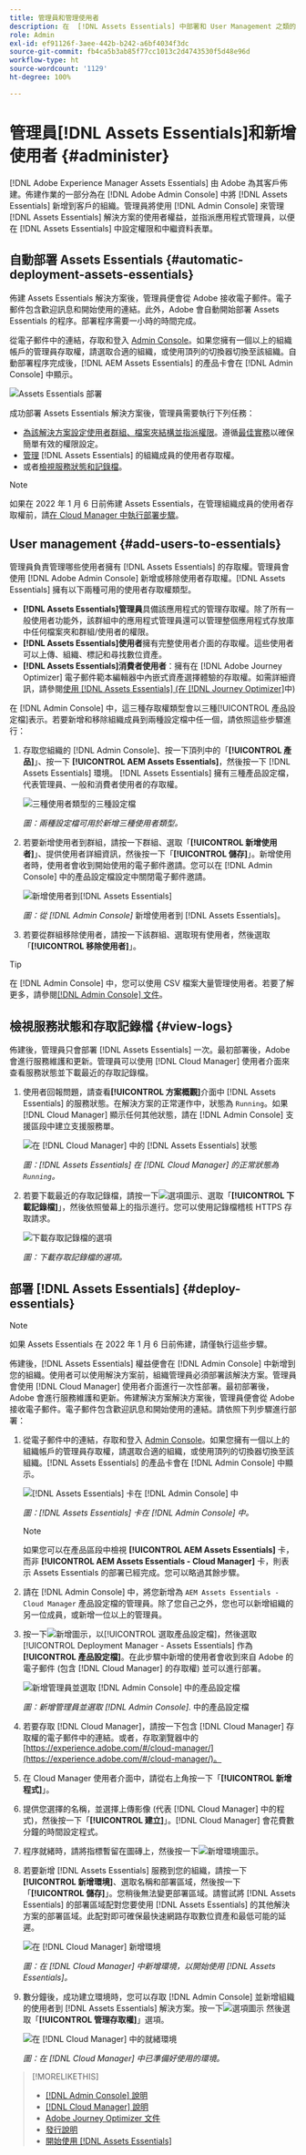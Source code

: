 ```yaml
---
title: 管理員和管理使用者
description: 在  [!DNL Assets Essentials] 中部署和 User Management 之類的管理使用案例。
role: Admin
exl-id: ef91126f-3aee-442b-b242-a6bf4034f3dc
source-git-commit: fb4ca5b3ab85f77cc1013c2d4743530f5d48e96d
workflow-type: ht
source-wordcount: '1129'
ht-degree: 100%

---
```


# 管理員[!DNL Assets Essentials]和新增使用者 {#administer}

[!DNL Adobe Experience Manager Assets Essentials] 由 Adobe 為其客戶佈建。佈建作業的一部分為在 [!DNL Adobe Admin Console] 中將 [!DNL Assets Essentials] 新增到客戶的組織。管理員將使用 [!DNL Admin Console] 來管理 [!DNL Assets Essentials] 解決方案的使用者權益，並指派應用程式管理員，以便在 [!DNL Assets Essentials] 中設定權限和中繼資料表單。

## 自動部署 Assets Essentials {#automatic-deployment-assets-essentials}

佈建 Assets Essentials 解決方案後，管理員便會從 Adobe 接收電子郵件。電子郵件包含歡迎訊息和開始使用的連結。此外，Adobe 會自動開始部署 Assets Essentials 的程序。部署程序需要一小時的時間完成。

從電子郵件中的連結，存取和登入 [Admin Console](https://adminconsole.adobe.com)。如果您擁有一個以上的組織帳戶的管理員存取權，請選取合適的組織，或使用頂列的切換器切換至該組織。自動部署程序完成後，[!DNL AEM Assets Essentials] 的產品卡會在 [!DNL Admin Console] 中顯示。

![Assets Essentials 部署](assets/assets-essentials-deployment.png)

成功部署 Assets Essentials 解決方案後，管理員需要執行下列任務：

* [為該解決方案設定使用者群組、檔案夾結構並指派權限](manage-permissions.md)。遵循[最佳實務](permission-management-best-practices.md)以確保簡單有效的權限設定。
* [管理](#add-users-to-essentials) [!DNL Assets Essentials] 的組織成員的使用者存取權。
* 或者[檢視服務狀態和記錄檔](#view-logs)。

>[!NOTE]
>
>如果在 2022 年 1 月 6 日前佈建 Assets Essentials，在管理組織成員的使用者存取權前，請[在 Cloud Manager 中執行部署步驟](#deploy-essentials)。


## User management {#add-users-to-essentials}

管理員負責管理哪些使用者擁有 [!DNL Assets Essentials] 的存取權。管理員會使用 [!DNL Adobe Admin Console] 新增或移除使用者存取權。[!DNL Assets Essentials] 擁有以下兩種可用的使用者存取權類型。

* **[!DNL Assets Essentials]管理員**&#x200B;具備該應用程式的管理存取權。除了所有一般使用者功能外，該群組中的應用程式管理員還可以管理整個應用程式存放庫中任何檔案夾和群組/使用者的權限。
* **[!DNL Assets Essentials]使用者**&#x200B;擁有完整使用者介面的存取權。這些使用者可以上傳、組織、標記和尋找數位資產。
* **[!DNL Assets Essentials]消費者使用者**：擁有在 [!DNL Adobe Journey Optimizer] 電子郵件範本編輯器中內嵌式資產選擇體驗的存取權。如需詳細資訊，請參閱[使用 [!DNL Assets Essentials] (在 [!DNL Journey Optimizer]](https://experienceleague.adobe.com/docs/journey-optimizer/using/create-messages/assets-essentials.html?lang=zh-Hant)中)

在 [!DNL Admin Console] 中，這三種存取權類型會以三種[!UICONTROL 產品設定檔]表示。若要新增和移除組織成員到兩種設定檔中任一個，請依照這些步驟進行：

1. 存取您組織的 [!DNL Admin Console]、按一下頂列中的「**[!UICONTROL 產品]**」、按一下 **[!UICONTROL AEM Assets Essentials]**，然後按一下 [!DNL Assets Essentials] 環境。 [!DNL Assets Essentials] 擁有三種產品設定檔，代表管理員、一般和消費者使用者的存取權。

   ![三種使用者類型的三種設定檔](assets/admin-console-admin-profile.png)
   <!-- Need to update screenshot to include 3 profiles -->

   *圖：兩種設定檔可用於新增三種使用者類型。*

1. 若要新增使用者到群組，請按一下群組、選取「**[!UICONTROL 新增使用者]**」、提供使用者詳細資訊，然後按一下「**[!UICONTROL 儲存]**」。新增使用者時，使用者會收到開始使用的電子郵件邀請。您可以在 [!DNL Admin Console] 中的產品設定檔設定中關閉電子郵件邀請。

   ![新增使用者到[!DNL Assets Essentials]](assets/adminconsole-add-user.png)

   *圖：從 [!DNL Admin Console]* 新增使用者到 [!DNL Assets Essentials]。

1. 若要從群組移除使用者，請按一下該群組、選取現有使用者，然後選取「**[!UICONTROL 移除使用者]**」。

>[!TIP]
>
>在 [!DNL Admin Console] 中，您可以使用 CSV 檔案大量管理使用者。若要了解更多，請參閱[[!DNL Admin Console] 文件](https://helpx.adobe.com/tw/enterprise/using/accounts.html)。

## 檢視服務狀態和存取記錄檔 {#view-logs}

佈建後，管理員只會部署 [!DNL Assets Essentials] 一次。最初部署後，Adobe 會進行服務維護和更新。管理員可以使用 [!DNL Cloud Manager] 使用者介面來查看服務狀態並下載最近的存取記錄檔。

1. 使用者回報問題，請查看&#x200B;**[!UICONTROL 方案概觀]**&#x200B;介面中 [!DNL Assets Essentials] 的服務狀態。在解決方案的正常運作中，狀態為 `Running`。如果 [!DNL Cloud Manager] 顯示任何其他狀態，請在 [!DNL Admin Console] 支援區段中建立支援服務單。

   ![在 [!DNL Cloud Manager]](assets/cloudmanager-manage-access-essentials.png) 中的 [!DNL Assets Essentials] 狀態

   *圖：[!DNL Assets Essentials] 在 [!DNL Cloud Manager] 的正常狀態為 `Running`。*

1. 若要下載最近的存取記錄檔，請按一下![選項圖示](assets/do-not-localize/options-ellipses-icon.png)、選取「**[!UICONTROL 下載記錄檔]**」，然後依照螢幕上的指示進行。您可以使用記錄檔稽核 HTTPS 存取請求。

   ![ 下載存取記錄檔的選項](assets/cloudmanager-download-logs.png)

   *圖：下載存取記錄檔的選項。*

## 部署 [!DNL Assets Essentials] {#deploy-essentials}

>[!NOTE]
>
>如果 Assets Essentials 在 2022 年 1 月 6 日前佈建，請僅執行這些步驟。

佈建後，[!DNL Assets Essentials] 權益便會在 [!DNL Admin Console] 中新增到您的組織。使用者可以使用解決方案前，組織管理員必須部署該解決方案。管理員會使用 [!DNL Cloud Manager] 使用者介面進行一次性部署。最初部署後，Adobe 會進行服務維護和更新。佈建解決方案解決方案後，管理員便會從 Adobe 接收電子郵件。電子郵件包含歡迎訊息和開始使用的連結。請依照下列步驟進行部署：

1. 從電子郵件中的連結，存取和登入 [Admin Console](https://adminconsole.adobe.com)。如果您擁有一個以上的組織帳戶的管理員存取權，請選取合適的組織，或使用頂列的切換器切換至該組織。[!DNL Assets Essentials] 的產品卡會在 [!DNL Admin Console] 中顯示。

   ![[!DNL Assets Essentials] 卡在 [!DNL Admin Console]](assets/essentials-in-admin-console.png) 中

   *圖：[!DNL Assets Essentials] 卡在 [!DNL Admin Console] 中。*

   >[!NOTE]
   >
   >如果您可以在產品區段中檢視 **[!UICONTROL AEM Assets Essentials]** 卡，而非 **[!UICONTROL AEM Assets Essentials - Cloud Manager]** 卡，則表示 Assets Essentials 的部署已經完成。您可以略過其餘步驟。

1. 請在 [!DNL Admin Console] 中，將您新增為 `AEM Assets Essentials - Cloud Manager` 產品設定檔的管理員。除了您自己之外，您也可以新增組織的另一位成員，或新增一位以上的管理員。

1. 按一下![新增圖示](assets/do-not-localize/add-icon.svg)，以[!UICONTROL 選取產品設定檔]，然後選取 [!UICONTROL Deployment Manager - Assets Essentials] 作為&#x200B;**[!UICONTROL 產品設定檔]**。在此步驟中新增的使用者會收到來自 Adobe 的電子郵件 (包含 [!DNL Cloud Manager] 的存取權) 並可以進行部署。

   ![新增管理員並選取 [!DNL Admin Console]](assets/adminconsole-user1.png) 中的產品設定檔

   *圖：新增管理員並選取 [!DNL Admin Console].* 中的產品設定檔

1. 若要存取 [!DNL Cloud Manager]，請按一下包含 [!DNL Cloud Manager] 存取權的電子郵件中的連結。或者，存取瀏覽器中的 [https://experience.adobe.com/#/cloud-manager/](https://experience.adobe.com/#/cloud-manager/)。

1. 在 Cloud Manager 使用者介面中，請從右上角按一下「**[!UICONTROL 新增程式]**」。

1. 提供您選擇的名稱，並選擇上傳影像 (代表 [!DNL Cloud Manager] 中的程式)，然後按一下「**[!UICONTROL 建立]**」。[!DNL Cloud Manager] 會花費數分鐘的時間設定程式。

1. 程序就緒時，請將指標暫留在圖磚上，然後按一下![新增環境圖示](assets/do-not-localize/add-environment-icon.png)。

1. 若要新增 [!DNL Assets Essentials] 服務到您的組織，請按一下 **[!UICONTROL 新增環境]**、選取名稱和部署區域，然後按一下「**[!UICONTROL 儲存]**」。您稍後無法變更部署區域。請嘗試將 [!DNL Assets Essentials] 的部署區域配對您要使用 [!DNL Assets Essentials] 的其他解決方案的部署區域。此配對即可確保最快速網路存取數位資產和最低可能的延遲。

   ![在 [!DNL Cloud Manager]](assets/cloudmanager-add-environment-for-essentials.png) 新增環境

   *圖：在 [!DNL Cloud Manager] 中新增環境，以開始使用 [!DNL Assets Essentials]。*

1. 數分鐘後，成功建立環境時，您可以存取 [!DNL Admin Console] 並新增組織的使用者到 [!DNL Assets Essentials] 解決方案。按一下![選項圖示](assets/do-not-localize/options-ellipses-icon.png) 然後選取「**[!UICONTROL 管理存取權]**」選項。

   ![在 [!DNL Cloud Manager]](assets/cloudmanager-manage-access-essentials.png) 中的就緒環境

   *圖：在 [!DNL Cloud Manager] 中已準備好使用的環境。*

>[!MORELIKETHIS]
>
>* [[!DNL Admin Console] 說明](https://helpx.adobe.com/tw/enterprise/using/admin-console.html)
>* [[!DNL Cloud Manager] 說明](https://experienceleague.adobe.com/docs/experience-manager-cloud-manager/using/introduction-to-cloud-manager.html?lang=zh-Hant)
>* [Adobe Journey Optimizer 文件](https://experienceleague.adobe.com/docs/journey-optimizer/using/ajo-home.html?lang=zh-Hant)
>* [發行說明](release-notes.md)
>* [開始使用 [!DNL Assets Essentials]](get-started.md)

